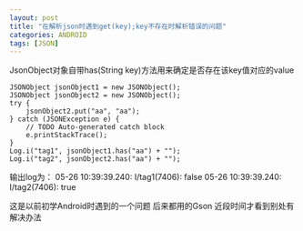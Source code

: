 ```yaml
---
layout: post
title: "在解析json时遇到get(key);key不存在时解析错误的问题"
categories: ANDROID
tags: [JSON]
---
```


JsonObject对象自带has(String key)方法用来确定是否存在该key值对应的value

    JSONObject jsonObject1 = new JSONObject();  
    JSONObject jsonObject2 = new JSONObject();  
    try {  
        jsonObject2.put("aa", "aa");  
    } catch (JSONException e) {  
        // TODO Auto-generated catch block  
        e.printStackTrace();  
    }  
    Log.i("tag1", jsonObject1.has("aa") + "");  
    Log.i("tag2", jsonObject2.has("aa") + "");  

输出log为：
05-26 10:39:39.240: I/tag1(7406): false
05-26 10:39:39.240: I/tag2(7406): true

这是以前初学Android时遇到的一个问题  后来都用的Gson 近段时间才看到别处有解决办法 